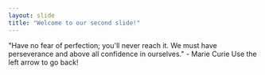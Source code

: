 ```yaml
---
layout: slide
title: "Welcome to our second slide!"
---
```

"Have no fear of perfection; you'll never reach it. We must have perseverance and above all confidence in ourselves." - Marie Curie
Use the left arrow to go back!
